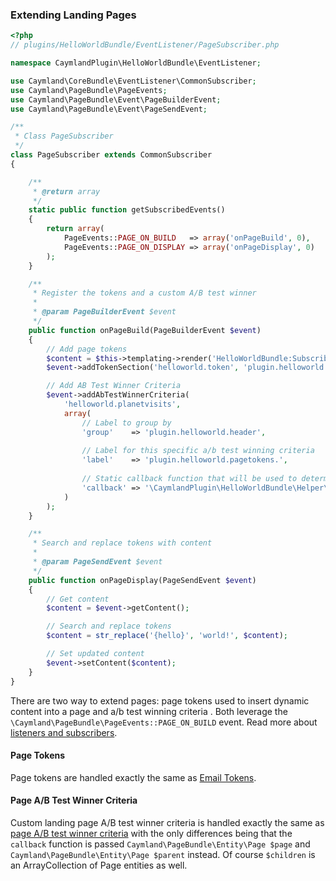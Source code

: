 ### Extending Landing Pages

```php
<?php
// plugins/HelloWorldBundle/EventListener/PageSubscriber.php

namespace CaymlandPlugin\HelloWorldBundle\EventListener;

use Caymland\CoreBundle\EventListener\CommonSubscriber;
use Caymland\PageBundle\PageEvents;
use Caymland\PageBundle\Event\PageBuilderEvent;
use Caymland\PageBundle\Event\PageSendEvent;

/**
 * Class PageSubscriber
 */
class PageSubscriber extends CommonSubscriber
{

    /**
     * @return array
     */
    static public function getSubscribedEvents()
    {
        return array(
            PageEvents::PAGE_ON_BUILD   => array('onPageBuild', 0),
            PageEvents::PAGE_ON_DISPLAY => array('onPageDisplay', 0)
        );
    }

    /**
     * Register the tokens and a custom A/B test winner
     *
     * @param PageBuilderEvent $event
     */
    public function onPageBuild(PageBuilderEvent $event)
    {
        // Add page tokens
        $content = $this->templating->render('HelloWorldBundle:SubscribedEvents\PageToken:token.html.php');
        $event->addTokenSection('helloworld.token', 'plugin.helloworld.header', $content);

        // Add AB Test Winner Criteria
        $event->addAbTestWinnerCriteria(
            'helloworld.planetvisits',
            array(
                // Label to group by
                'group'    => 'plugin.helloworld.header',
                
                // Label for this specific a/b test winning criteria
                'label'    => 'plugin.helloworld.pagetokens.',
                
                // Static callback function that will be used to determine the winner
                'callback' => '\CaymlandPlugin\HelloWorldBundle\Helper\AbTestHelper::determinePlanetVisitWinner'
            )
        );
    }

    /**
     * Search and replace tokens with content
     *
     * @param PageSendEvent $event
     */
    public function onPageDisplay(PageSendEvent $event)
    {
        // Get content
        $content = $event->getContent();

        // Search and replace tokens
        $content = str_replace('{hello}', 'world!', $content);

        // Set updated content
        $event->setContent($content);
    }
}
```

There are two way to extend pages: page tokens used to insert dynamic content into a page and a/b test winning criteria . Both leverage the `\Caymland\PageBundle\PageEvents::PAGE_ON_BUILD` event. Read more about [listeners and subscribers](#events).

#### Page Tokens

Page tokens are handled exactly the same as [Email Tokens](#page-tokens).

#### Page A/B Test Winner Criteria

Custom landing page A/B test winner criteria is handled exactly the same as [page A/B test winner criteria](#page-a/b-test-winner-criteria) with the only differences being that the `callback` function is passed `Caymland\PageBundle\Entity\Page $page` and `Caymland\PageBundle\Entity\Page $parent` instead. Of course `$children` is an ArrayCollection of Page entities as well.
